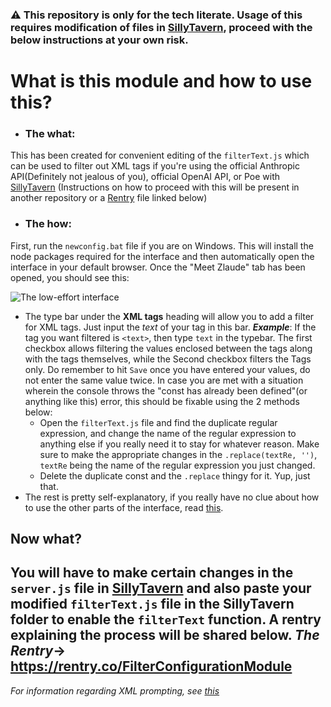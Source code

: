 ### :warning: This repository is only for the tech literate. Usage of this requires modification of files in [SillyTavern](https://github.com/SillyTavern/SillyTavern), proceed with the below instructions at your own risk. 

# What is this module and how to use this?
- ### The what:
This has been created for convenient editing of the `filterText.js` which can be used to filter out XML tags if you're using the official Anthropic API(Definitely not jealous of you), official OpenAI API, or Poe with [SillyTavern](https://github.com/SillyTavern/SillyTavern) (Instructions on how to proceed with this will be present in another repository or a [Rentry](https://rentry.co/) file linked below)
- ### The how:
First, run the `newconfig.bat` file if you are on Windows. This will install the node packages required for the interface and then automatically open the interface in your default browser. Once the "Meet Zlaude" tab has been opened, you should see this:

![The low-effort interface](https://i.imgur.com/LyCvLL2.png)
- The type bar under the **XML tags** heading will allow you to add a filter for XML tags. Just input the *text* of your tag in this bar. ***Example***: If the tag you want filtered is `<text>`, then type `text` in the typebar. The first checkbox allows filtering the values enclosed between the tags along with the tags themselves, while the Second checkbox filters the Tags only. Do remember to hit `Save` once you have entered your values, do not enter the same value twice. In case you are met with a situation wherein the console throws the "const has already been defined"(or anything like this) error, this should be fixable using the 2 methods below:
   - Open the `filterText.js` file and find the duplicate regular expression, and change the name of the regular expression to anything else if you really need it to stay for whatever reason. Make sure to make the appropriate changes in the `.replace(textRe, '')`, `textRe` being the name of the regular expression you just changed.
   - Delete the duplicate const and the `.replace` thingy for it. Yup, just that.
- The rest is pretty self-explanatory, if you really have no clue about how to use the other parts of the interface, read [this](https://github.com/Flamanon/Zlaude#filter-configuration).

## Now what?
You will have to make certain changes in the `server.js` file in [SillyTavern](https://github.com/SillyTavern/SillyTavern) and also paste your modified `filterText.js` file in the SillyTavern folder to enable the `filterText` function. A rentry explaining the process will be shared below. 
***The Rentry***-> https://rentry.co/FilterConfigurationModule
----
*For information regarding XML prompting, see [this](https://github.com/Flamanon/Zlaude#what-xml-prompt-structure-should-i-use-with-this)*
